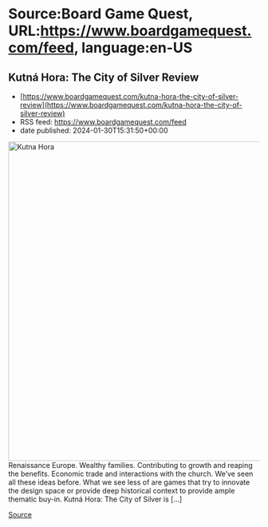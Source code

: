# Source:Board Game Quest, URL:https://www.boardgamequest.com/feed, language:en-US

## Kutná Hora: The City of Silver Review
 - [https://www.boardgamequest.com/kutna-hora-the-city-of-silver-review](https://www.boardgamequest.com/kutna-hora-the-city-of-silver-review)
 - RSS feed: https://www.boardgamequest.com/feed
 - date published: 2024-01-30T15:31:50+00:00

<img alt="Kutna Hora" class="webfeedsFeaturedVisual not-transparent wp-post-image" height="640" src="https://www.boardgamequest.com/wp-content/uploads/2023/12/Kutna-Hora-1024x1024.webp" width="640" />Renaissance Europe. Wealthy families. Contributing to growth and reaping the benefits. Economic trade and interactions with the church. We’ve seen all these ideas before. What we see less of are games that try to innovate the design space or provide deep historical context to provide ample thematic buy-in. Kutná Hora: The City of Silver is [&#8230;]
<p><a href="https://www.boardgamequest.com/kutna-hora-the-city-of-silver-review/" rel="nofollow">Source</a></p>

